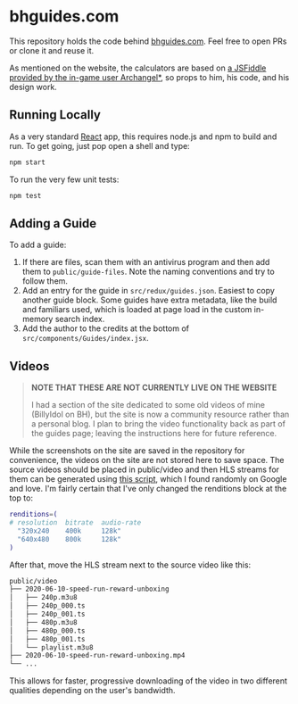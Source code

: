 # bhguides.com

This repository holds the code behind [bhguides.com](https://bhguides.com). Feel free to open PRs or clone it and reuse it.

As mentioned on the website, the calculators are based on [a JSFiddle provided by the in-game user Archangel*](https://jsfiddle.net/dchzwg90/), so props to him, his code, and his design work.

## Running Locally

As a very standard [React](https://react.dev/) app, this requires node.js and npm to build and run. To get going, just pop open a shell and type:

```bash
npm start
```

To run the very few unit tests:

```bash
npm test
```

## Adding a Guide

To add a guide:

1. If there are files, scan them with an antivirus program and then add them to `public/guide-files`. Note the naming conventions and try to follow them.
2. Add an entry for the guide in `src/redux/guides.json`. Easiest to copy another guide block. Some guides have extra metadata, like the build and familiars used, which is loaded at page load in the custom in-memory search index.
3. Add the author to the credits at the bottom of `src/components/Guides/index.jsx`.

## Videos

> **NOTE THAT THESE ARE NOT CURRENTLY LIVE ON THE WEBSITE**
> 
> I had a section of the site dedicated to some old videos of mine (BillyIdol on BH), but the site is now a community resource rather than a personal blog. I plan to bring the video functionality back as part of the guides page; leaving the instructions here for future reference.

While the screenshots on the site are saved in the repository for convenience, the videos on the site are not stored here to save space. The source videos should be placed in public/video and then HLS streams for them can be generated using [this script](https://gist.github.com/maitrungduc1410/9c640c61a7871390843af00ae1d8758e), which I found randomly on Google and love.  I'm fairly certain that I've only changed the renditions block at the top to:

```bash
renditions=(
# resolution  bitrate  audio-rate
  "320x240    400k     128k"
  "640x480    800k     128k"
)
```

After that, move the HLS stream next to the source video like this:

```txt
public/video
├── 2020-06-10-speed-run-reward-unboxing
│   ├── 240p.m3u8
│   ├── 240p_000.ts
│   ├── 240p_001.ts
│   ├── 480p.m3u8
│   ├── 480p_000.ts
│   ├── 480p_001.ts
│   └── playlist.m3u8
├── 2020-06-10-speed-run-reward-unboxing.mp4
└── ...
```

This allows for faster, progressive downloading of the video in two different qualities depending on the user's bandwidth.
